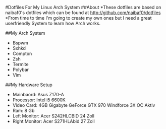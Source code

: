 #Dotfiles For My Linux Arch System
##About
*These dotfiles are based on naibaf0's dotfiles which can be found at http://github.com/naibaf0/dotfiles
*From time to time I'm going to create my own ones but I need a great userfriendly System to learn how Arch works.

##My Arch System
* Bspwm
* Sxhkd
* Compton
* Zsh
* Termite
* Polybar
* Vim

##My Hardware Setup
* Mainbaord: Asus Z170-A
* Processor: Intel i5 6600K
* Video Card: 4GB Gigabyte GeForce GTX 970 Windforce 3X OC Aktiv
* Ram: 8 Gb
* Left Monitor: Acer S242HLCBID 24 Zoll
* Right Monitor: Acer S271HLAbid 27 Zoll
